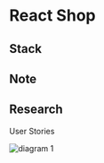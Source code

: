 # React Shop

## Stack 


## Note 

## Research

User Stories

![diagram 1](https://raw.githubusercontent.com/nguyentuan1696/tiny-projects/main/react-projects/react-shop/diagram/linh-tinh-Page-13.png)





